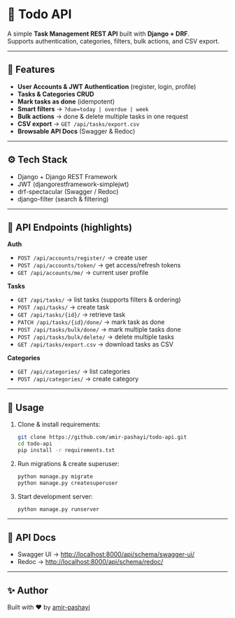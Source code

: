 # 📝 Todo API

A simple **Task Management REST API** built with **Django + DRF**.  
Supports authentication, categories, filters, bulk actions, and CSV export.  

---

## 🚀 Features
- **User Accounts & JWT Authentication** (register, login, profile)
- **Tasks & Categories CRUD**
- **Mark tasks as done** (idempotent)
- **Smart filters** → `?due=today | overdue | week`
- **Bulk actions** → done & delete multiple tasks in one request
- **CSV export** → `GET /api/tasks/export.csv`
- **Browsable API Docs** (Swagger & Redoc)

---

## ⚙️ Tech Stack
- Django + Django REST Framework
- JWT (djangorestframework-simplejwt)
- drf-spectacular (Swagger / Redoc)
- django-filter (search & filtering)

---

## 📡 API Endpoints (highlights)

**Auth**
- `POST /api/accounts/register/` → create user  
- `POST /api/accounts/token/` → get access/refresh tokens  
- `GET /api/accounts/me/` → current user profile  

**Tasks**
- `GET /api/tasks/` → list tasks (supports filters & ordering)  
- `POST /api/tasks/` → create task  
- `GET /api/tasks/{id}/` → retrieve task  
- `PATCH /api/tasks/{id}/done/` → mark task as done  
- `POST /api/tasks/bulk/done/` → mark multiple tasks done  
- `POST /api/tasks/bulk/delete/` → delete multiple tasks  
- `GET /api/tasks/export.csv` → download tasks as CSV  

**Categories**
- `GET /api/categories/` → list categories  
- `POST /api/categories/` → create category  

---

## 🔑 Usage

1. Clone & install requirements:
   ```bash
   git clone https://github.com/amir-pashayi/todo-api.git
   cd todo-api
   pip install -r requirements.txt
   ```

2. Run migrations & create superuser:
   ```bash
   python manage.py migrate
   python manage.py createsuperuser
   ```

3. Start development server:
   ```bash
   python manage.py runserver
   ```

---

## 📖 API Docs
- Swagger UI → [http://localhost:8000/api/schema/swagger-ui/](http://localhost:8000/api/schema/swagger-ui/)  
- Redoc → [http://localhost:8000/api/schema/redoc/](http://localhost:8000/api/schema/redoc/)  

---

## ✨ Author
Built with ❤️ by [amir-pashayi](https://github.com/amir-pashayi)
